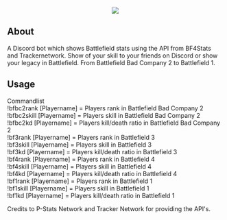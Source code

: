 <div align="center">
  <p>
    <a href="https://battlefieldbot.rubenelshof.nl"><img src="http://battlefieldbot.rubenelshof.nl/images/logo.png"/></a>
  </p>
</div>

## About
A Discord bot which shows Battlefield stats using the API from BF4Stats and Trackernetwork.
Show of your skill to your friends on Discord or show your legacy in Battlefield.
From Battlefield Bad Company 2 to Battlefield 1.

## Usage

Commandlist<br />
!bfbc2rank [Playername] = Players rank in Battlefield Bad Company 2<br />
!bfbc2skill [Playername] = Players skill in Battlefield Bad Company 2<br />
!bfbc2kd [Playername] = Players kill/death ratio in Battlefield Bad Company 2<br />
!bf3rank [Playername] = Players rank in Battlefield 3<br />
!bf3skill [Playername] = Players skill in Battlefield 3<br />
!bf3kd [Playername] = Players kill/death ratio in Battlefield 3<br />
!bf4rank [Playername] = Players rank in Battlefield 4<br />
!bf4skill [Playername] = Players skill in Battlefield 4<br />
!bf4kd [Playername] = Players kill/death ratio in Battlefield 4<br />
!bf1rank [Playername] = Players rank in Battlefield 1<br />
!bf1skill [Playername] = Players skill in Battlefield 1<br />
!bf1kd [Playername] = Players kill/death ratio in Battlefield 1<br />

Credits to P-Stats Network and Tracker Network for providing the API's.
